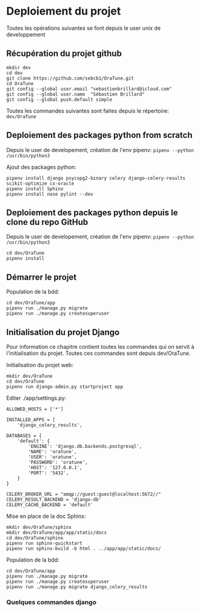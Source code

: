 # Deploiement du projet

Toutes les opérations suivantes se font depuis le user unix de developpement

## Récupération du projet github

```
mkdir dev
cd dev
git clone https://github.com/sebcb1/OraTune.git
cd OraTune
git config --global user.email "sebastienbrillard@icloud.com"
git config --global user.name  "Sébastien Brillard"
git config --global push.default simple
```

Toutes les commandes suivantes sont faites depuis le répertoire:
`dev/OraTune`

## Deploiement des packages python from scratch

Depuis le user de developement, création de l'env pipenv:
`pipenv --python /usr/bin/python3`

Ajout des packages python:
```
pipenv install django psycopg2-binary celery django-celery-results scikit-optimize cx-oracle
pipenv install Sphinx
pipenv install nose pylint --dev
```

## Deploiement des packages python depuis le clone du repo GitHub

Depuis le user de developement, création de l'env pipenv:
`pipenv --python /usr/bin/python3`

```
cd dev/OraTune
pipenv install
```

## Démarrer le projet

Population de la bdd:
```
cd dev/OraTune/app
pipenv run ./manage.py migrate
pipenv run ./manage.py createsuperuser
```




## Initialisation du projet Django

Pour information ce chapitre contient toutes les commandes qui on servit à l'initialisation du projet.
Toutes ces commandes sont depuis dev/OraTune.

Initialisation du projet web:
```
mkdir dev/OraTune
cd dev/OraTune
pipenv run django-admin.py startproject app
```

Editer ./app/settings.py:
```
ALLOWED_HOSTS = ['*']

INSTALLED_APPS = [
    'django_celery_results',

DATABASES = {
    'default': {
        'ENGINE': 'django.db.backends.postgresql',
        'NAME': 'oratune',
        'USER': 'oratune',
        'PASSWORD': 'oratune',
        'HOST': '127.0.0.1',
        'PORT': '5432',
    }
}

CELERY_BROKER_URL = "amqp://guest:guest@localhost:5672//"
CELERY_RESULT_BACKEND = 'django-db'
CELERY_CACHE_BACKEND = 'default'
```

Mise en place de la doc Sphinx:
```
mkdir dev/OraTune/sphinx
mkdir dev/OraTune/app/app/static/docs
cd dev/OraTune/sphinx
pipenv run sphinx-quickstart
pipenv run sphinx-build -b html . ../app/app/static/docs/
```

Population de la bdd:
```
cd dev/OraTune/app
pipenv run ./manage.py migrate
pipenv run ./manage.py createsuperuser
pipenv run ./manage.py migrate django_celery_results
```

### Quelques commandes django


